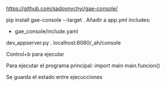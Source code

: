 https://github.com/sadovnychyi/gae-console/

pip install gae-console --target .
Añadir a app.yml
includes:
- gae_console/include.yaml

dev_appserver.py .
localhost:8080/_ah/console

Control+b para ejecutar

Para ejecutar el programa principal:
import main
main.funcion()

Se guarda el estado entre ejecucciones
